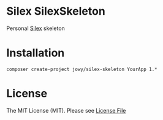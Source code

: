 Silex SilexSkeleton
===

Personal [Silex](http://silex.sensiolabs.org) skeleton

Installation
===

`composer create-project jowy/silex-skeleton YourApp 1.*`

License
===

The MIT License (MIT). Please see [License File](LICENSE.md)
